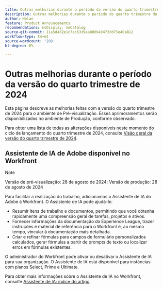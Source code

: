 ```yaml
---
title: Outras melhorias durante o período da versão do quarto trimestre de 2024
description: Outras melhorias durante o período do quarto trimestre de 2024
author: Nolan
feature: Product Announcements
recommendations: noDisplay, noCatalog
source-git-commit: 11a5d4d2e1c7ac5339aa880b494730d75e40a812
workflow-type: tm+mt
source-wordcount: '208'
ht-degree: 0%

---
```


# Outras melhorias durante o período da versão do quarto trimestre de 2024

Esta página descreve as melhorias feitas com a versão do quarto trimestre de 2024 para o ambiente de Pré-visualização. Esses aprimoramentos serão disponibilizados no ambiente de Produção, conforme observado.

Para obter uma lista de todas as alterações disponíveis neste momento do ciclo de lançamento do quarto trimestre de 2024, consulte [Visão geral da versão do quarto trimestre de 2024](/help/quicksilver/product-announcements/product-releases/24-q4-release-activity/24-q4-release-overview.md).

## Assistente de IA de Adobe disponível no Workfront

>[!NOTE]
>
>Versão de pré-visualização: 28 de agosto de 2024; Versão de produção: 28 de agosto de 2024

Para facilitar a realização do trabalho, adicionamos o Assistente de IA do Adobe à Workfront. O Assistente de IA pode ajudá-lo:

* Resumir itens de trabalho e documentos, permitindo que você obtenha rapidamente uma compreensão geral de tarefas, projetos e ativos.
* Fornecer informações da documentação do Experience League, trazer instruções e material de referência para o Workfront e, ao mesmo tempo, vincular à documentação mais detalhada.
* Criar e refinar fórmulas para campos de formulário personalizados calculados, gerar fórmulas a partir de prompts de texto ou localizar erros em fórmulas existentes.

O administrador do Workfront pode ativar ou desativar o Assistente de IA para sua organização. O Assistente de IA está disponível para instâncias com planos Select, Prime e Ultimate.

Para obter mais informações sobre o Assistente de IA no Workfront, consulte [Assistente de IA: índice do artigo](/help/quicksilver/workfront-basics/ai-assistant/ai-assistant.md).